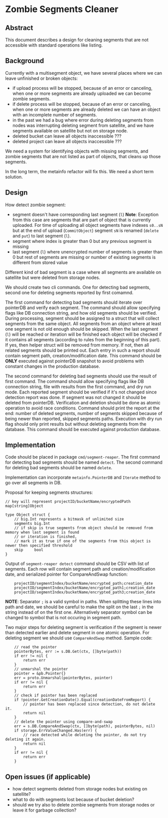 # Zombie Segments Cleaner

## Abstract

This document describes a design for cleaning segments that are not accessible with standard operations like listing.

## Background

Currently with a multisegment object, we have several places where we can leave unfinished or broken objects:
* if upload process will be stopped, because of an error or canceling, when one or more segments are already uploaded we can become zombie segments.
* if delete process will be stopped, because of an error or canceling, when one or more segments are already deleted we can have an object with an incomplete number of segments.
* in the past we had a bug where error during deleting segments from nodes was interrupting deleting segment from satellite, and we have segments available on satellite but not on storage node.
* deleted bucket can leave all objects inaccessible ???
* deleted project can leave all objects inaccessible ???

We need a system for identifying objects with missing segments, and zombie segments that are not listed as part of objects, that cleans up those segments.

In the long term, the metainfo refactor will fix this. We need a short term solution.

## Design

How detect zombie segment:
* segment doesn't have corresponding last segment (`l`)
**Note**: Exception from this case are segments that are part of object that is currently uploaded. For time of uploading all object segments have indexes `s0..sN` but at the end of upload (`CommitObject`) segment `sN` is renamed (`delete` and `put`) to last segment (`l`).
* segment where index is greater than 0 but any previous segment is missing
* last segment (`l`) where unencrypted number of segments is greater than 0 but rest of segments are missing or number of existing segments is different from stored value

Different kind of bad segment is a case where all segments are available on satellite but were deleted from storage nodes.

We should create two cli commands. One for detecting bad segments, second one for deleting segments reported by first comamnd.

The first command for detecting bad segments should iterate over pointerDB and verify each segment. The command should allow specifying flags like DB connection string, and how old segments should be verified. During processing, segment should be assigned to a struct that will collect segments from the same object. All segments from an object where at least one segment is not old enough should be skipped. When the last segment (`l`) will be reached or iteration will be finished each object will be checked if it contains all segments (according to rules from the beginning of this part). If yes, then helper struct will be removed from memory. If not, then all related segments should be printed out. Each entry in such a report should contain segment path, creation/modification date. This command should be **ONLY** executed against pointerDB snapshot to avoid problems with constant changes in the production database.

The second command for deleting bad segments should use the result of first command. The command should allow specifying flags like DB connection string, file with results from the first command, and dry run mode. Each reported segment should be verified if it's not changed since detection report was done. If segment was not changed it should be deleted from pointerDB. Verification and deletion should be done as atomic operation to avoid race conditions. Command should print the report at the end: number of deleted segments, number of segments skipped because of being newer than reported, skipped segments paths. Execution with dry run flag should only print results but without deleting segments from the database. This command should be executed against production database.

## Implementation

Code should be placed in package `cmd/segment-reaper`. The first command for detecting bad segments should be named `detect`. The second command for deleting bad segments should be named `delete`.

Implementation can incorporate `metainfo.PointerDB` and `Iterate` method to go over all segments in DB. 

Proposal for keeping segments structures:
```
// key will represent projectID/bucketName/encryptedPath
map[string]Object

type Object struct {
    // big.Int represents a bitmask of unlimited size
    segments big.Int
    // if skip is true segments from object should be removed from memory when last segment is found 
    // or iteration is finished,
    // mark it as true if one of the segments from this object is newer then specified threshold
    skip     bool 
}
```

Output of `segment-reaper detect` command should be CSV with list of segments. Each row will contain segment path and creation/modification date, and serialized pointer for CompareAndSwap function:
```
    projectID/segmentIndex/bucketName/encrypted_path;creation_date
    projectID/segmentIndex/bucketName/encrypted_path1;creation_date
    projectID/segmentIndex/bucketName/encrypted_path3;creation_date
```
**NOTE**: Separator `;` is a valid symbol in paths. When splitting these lines into path and date, we should be careful to make the split on the last `;` in the string instead of on the first one. Alternatively separator symbol can be changed to symbol that is not occuring in segment path.

Two major steps for deleting segment is verification if the segment is newer than detected earlier and delete segment in one atomic operation. For deleting segment we should use `CompareAndSwap` method. Sample code:
```
    // read the pointer
    pointerBytes, err := s.DB.Get(ctx, []byte(path))
    if err != nil {
        return err
    }
    // unmarshal the pointer
    pointer = &pb.Pointer{}
    err = proto.Unmarshal(pointerBytes, pointer)
    if err != nil {
        return err
    }
    // check if pointer has been replaced
    if !pointer.GetCreationDate().Equal(creationDateFromReport) {
        // pointer has been replaced since detection, do not delete it.
        return nil
    }
    // delete the pointer using compare-and-swap
    err = s.DB.CompareAndSwap(ctx, []byte(path), pointerBytes, nil)
    if storage.ErrValueChanged.Has(err) {
        // race detected while deleting the pointer, do not try deleting it again.
        return nil
    }
    if err != nil {
        return err
    }
```

## Open issues (if applicable)

* how detect segments deleted from storage nodes but existing on satellite?
* what to do with segments lost because of bucket deletion?
* should we try also to delete zombie segments from storage nodes or leave it for garbage collection?